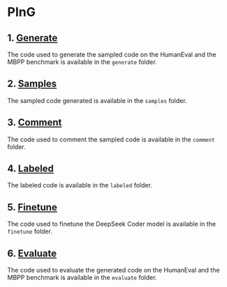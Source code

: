 # PInG
## 1. [Generate](generate)
The code used to generate the sampled code on the HumanEval and the MBPP benchmark is available in the `generate` folder.
## 2. [Samples](samples)
The sampled code generated is available in the `samples` folder.
## 3. [Comment](comment)
The code used to comment the sampled code is available in the `comment` folder.
## 4. [Labeled](labeled)
The labeled code is available in the `labeled` folder.
## 5. [Finetune](finetune)
The code used to finetune the DeepSeek Coder model is available in the `finetune` folder.
## 6. [Evaluate](evaluate)
The code used to evaluate the generated code on the HumanEval and the MBPP benchmark is available in the `evaluate` folder.